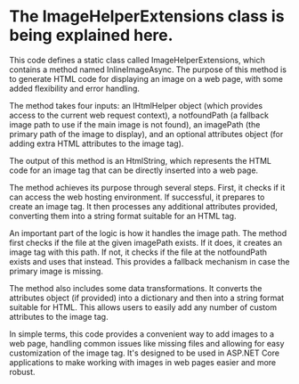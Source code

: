 # The ImageHelperExtensions class is being explained here.

This code defines a static class called ImageHelperExtensions, which contains a method named InlineImageAsync. The purpose of this method is to generate HTML code for displaying an image on a web page, with some added flexibility and error handling.

The method takes four inputs: an IHtmlHelper object (which provides access to the current web request context), a notfoundPath (a fallback image path to use if the main image is not found), an imagePath (the primary path of the image to display), and an optional attributes object (for adding extra HTML attributes to the image tag).

The output of this method is an HtmlString, which represents the HTML code for an image tag that can be directly inserted into a web page.

The method achieves its purpose through several steps. First, it checks if it can access the web hosting environment. If successful, it prepares to create an image tag. It then processes any additional attributes provided, converting them into a string format suitable for an HTML tag.

An important part of the logic is how it handles the image path. The method first checks if the file at the given imagePath exists. If it does, it creates an image tag with this path. If not, it checks if the file at the notfoundPath exists and uses that instead. This provides a fallback mechanism in case the primary image is missing.

The method also includes some data transformations. It converts the attributes object (if provided) into a dictionary and then into a string format suitable for HTML. This allows users to easily add any number of custom attributes to the image tag.

In simple terms, this code provides a convenient way to add images to a web page, handling common issues like missing files and allowing for easy customization of the image tag. It's designed to be used in ASP.NET Core applications to make working with images in web pages easier and more robust.